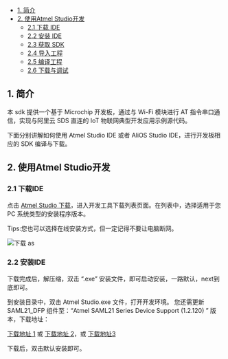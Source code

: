 * [1. 简介](#1-简介)
* [2. 使用Atmel Studio开发](#2使用atmel-studio开发) 
   * [2.1 下载 IDE](#21-下载ide)
   * [2.2 安装 IDE](#22-安装ide)
   * [2.3 获取 SDK](#23-获取sdk)
   * [2.4 导入工程](#24-导入工程)
   * [2.5 编译工程](#25-编译工程)
   * [2.6 下载与调试](#26-下载与调试)
   
## 1. 简介
本 sdk 提供一个基于 Microchip 开发板，通过与 Wi-Fi 模块进行 AT 指令串口通信，实现与阿里云 SDS 直连的 IoT 物联网典型开发应用示例源代码。

下面分别讲解如何使用 Atmel Studio IDE 或者 AliOS Studio IDE，进行开发板相应的 SDK 编译与下载。 

## 2. 使用Atmel Studio开发

### 2.1 下载IDE
点击 [ Atmel Studio 下载](http://www.microchip.com/avr-support/atmel-studio-7)，进入开发工具下载列表页面。在列表中，选择适用于您 PC 系统类型的安装程序版本。

Tips:您也可以选择在线安装方式，但一定记得不要让电脑断网。


![下载 as](https://github.com/neooxu/MXkit-L21/blob/master/image/download_as.png)



### 2.2 安装IDE
下载完成后，解压缩，双击 “.exe” 安装文件，即可启动安装，一路默认，next到底即可。 

到安装目录中，双击 Atmel Studio.exe 文件，打开开发环境。 您还需更新 SAML21_DFP 组件至：“Atmel SAML21 Series Device Support (1.2.120) ” 版本，下载地址： 

[下载地址 1](http://packs.download.atmel.com/)   或  [下载地址 2](https://microchip.box.com/s/q9lbrcwdt7fhomqkzozjg1vry07xvdzg)，或 [下载地址3](http://developer.mxchip.com/fileDownload/583)

下载后，双击默认安装即可。
